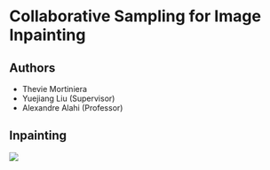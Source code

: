 # Collaborative Sampling for Image Inpainting

## Authors 

- Thevie Mortiniera
- Yuejiang Liu (Supervisor)
- Alexandre Alahi (Professor)


## Inpainting


<p float="left">
  <img src="../master/assets/inpaint0.png width="0.2">
  <img src="../master/assets/inpaint1.png" width="0.2">
  <img src="../master/assets/inpaint2.png" width="0.2">
</p>

